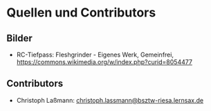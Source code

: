 # Quellen und Contributors 

## Bilder

- RC-Tiefpass: Fleshgrinder - Eigenes Werk, Gemeinfrei, https://commons.wikimedia.org/w/index.php?curid=8054477

## Contributors

- Christoph Laßmann: christoph.lassmann@bsztw-riesa.lernsax.de